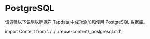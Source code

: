 # PostgreSQL

请遵循以下说明以确保在 Tapdata 中成功添加和使用 PostgreSQL 数据库。

import Content from '../../../reuse-content/_postgresql.md';

<Content />
